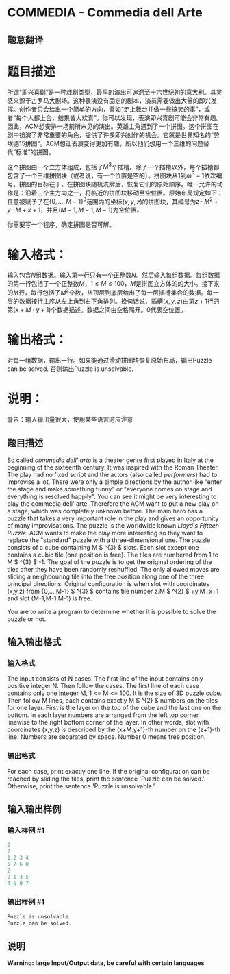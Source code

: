 # COMMEDIA - Commedia dell Arte

## 题意翻译

# 题目描述

所谓“即兴喜剧”是一种戏剧类型，最早的演出可追溯至十六世纪初的意大利。其灵感来源于古罗马大剧场。这种表演没有固定的剧本，演员需要做出大量的即兴发挥。创作者只会给出一个简单的方向，譬如“走上舞台并做一些搞笑的事”，或者“每个人都上台，结果皆大欢喜”。你可以发现，表演即兴喜剧可能会非常有趣。因此，ACM想安排一场前所未见的演出。英雄主角遇到了一个拼图。这个拼图在剧中扮演了非常重要的角色，提供了许多即兴创作的机会。它就是世界知名的“劳埃德15拼图”。ACM想让表演变得更加有趣，所以他们想用一个三维的问题替代“标准”的拼图。

这个拼图由一个立方体组成，包括了$M^{3}$个插槽。除了一个插槽以外，每个插槽都包含了一个三维拼图块（或者说，有一个位置是空的）。拼图块从$1$到$m^{3}-1$依次编号。拼图的目标在于，在拼图块随机洗牌后，恢复它们的原始顺序。唯一允许的动作是：沿着三个主方向之一，将临近的拼图块移动至空位置。原始布局规定如下：任意被赋予了在$\{0,\dots,M-1\}^3$范围内的坐标$(x,y,z)$的拼图块，其编号为$z\cdot M^{2}+y\cdot M+x+1$，并且$(M-1,M-1,M-1)$为空位置。

你需要写一个程序，确定拼图是否可解。

# 输入格式：

输入包含$N$组数据。输入第一行只有一个正整数$N$。然后输入每组数据。每组数据的第一行包括了一个正整数$M$，$1\leq M\leq 100$，$M$是拼图立方体的的大小。接下来的$M$行，每行包括了$M^{2}$个数，从顶层到底层给出了每一层插槽集合的数据。每一层的数据按行主序从左上角到右下角排列。换句话说，插槽$(x,y,z)$由第$z+1$行的第$(x+M\cdot y+1)$个数据描述。数据之间由空格隔开。$0$代表空位置。

# 输出格式：

对每一组数据，输出一行。如果能通过滑动拼图块恢复原始布局，输出Puzzle can be solved. 否则输出Puzzle is unsolvable.

# 说明：

警告：输入输出量很大，使用某些语言时应注意

## 题目描述

So called _commedia dell' arte_ is a theater genre first played in Italy at the beginning of the sixteenth century. It was inspired with the Roman Theater. The play had no fixed script and the actors (also called _performers_) had to improvise a lot. There were only a simple directions by the author like "enter the stage and make something funny" or "everyone comes on stage and everything is resolved happily". You can see it might be very interesting to play the commedia dell' arte. Therefore the ACM want to put a new play on a stage, which was completely unknown before. The main hero has a puzzle that takes a very important role in the play and gives an opportunity of many improvisations. The puzzle is the worldwide known _Lloyd's Fifteen Puzzle_. ACM wants to make the play more interesting so they want to replace the "standard" puzzle with a three-dimensional one. The puzzle consists of a cube containing M $ ^{3} $ slots. Each slot except one contains a cubic tile (one position is free). The tiles are numbered from 1 to M $ ^{3} $ -1. The goal of the puzzle is to get the original ordering of the tiles after they have been randomly reshuffled. The only allowed moves are sliding a neighbouring tile into the free position along one of the three principal directions. Original configuration is when slot with coordinates (x,y,z) from {0,...,M-1} $ ^{3} $ contains tile number z.M $ ^{2} $ +y.M+x+1 and slot (M-1,M-1,M-1) is free.

You are to write a program to determine whether it is possible to solve the puzzle or not.

## 输入输出格式

### 输入格式

The input consists of N cases. The first line of the input contains only positive integer N. Then follow the cases. The first line of each case contains only one integer M, 1 <= M <= 100. It is the size of 3D puzzle cube. Then follow M lines, each contains exactly M $ ^{2} $ numbers on the tiles for one layer. First is the layer on the top of the cube and the last one on the bottom. In each layer numbers are arranged from the left top corner linewise to the right bottom corner of the layer. In other words, slot with coordinates (x,y,z) is described by the (x+M.y+1)-th number on the (z+1)-th line. Numbers are separated by space. Number 0 means free position.

### 输出格式

For each case, print exactly one line. If the original configuration can be reached by sliding the tiles, print the sentence 'Puzzle can be solved.'. Otherwise, print the sentence 'Puzzle is unsolvable.'.

## 输入输出样例

### 输入样例 #1

```cpp
2
2
1 2 3 4
5 7 6 0
2
2 1 3 5
4 6 0 7
```


### 输出样例 #1

```cpp
Puzzle is unsolvable.
Puzzle can be solved.
```


## 说明

**Warning: large Input/Output data, be careful with certain languages**

